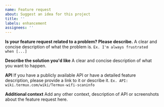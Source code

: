 ```yaml
---
name: Feature request
about: Suggest an idea for this project
title: ''
labels: enhancement
assignees: ''
---
```


**Is your feature request related to a problem? Please describe.**
A clear and concise description of what the problem is. `Ex. I'm always frustrated when [...]`

**Describe the solution you'd like**
A clear and concise description of what you want to happen.

**API** 
If you have a publicly available API or have a detailed feature description, please provide a link to it or describe it. `Ex. API: wiki.termux.com/wiki/Termux-wifi-scaninfo`

**Additional context**
Add any other context, description of API or screenshots about the feature request here.
